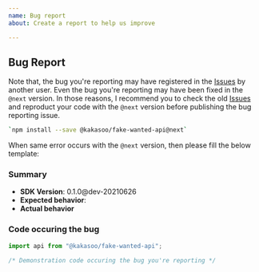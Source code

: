 ```yaml
---
name: Bug report
about: Create a report to help us improve

---
```


## Bug Report
Note that, the bug you're reporting may have registered in the [Issues](https://github.com/kakasoo/fake-wanted/search?type=Issues) by another user. Even the bug you're reporting may have been fixed in the `@next` version. In those reasons, I recommend you to check the old [Issues](https://github.com/kakasoo/fake-wanted/search?type=Issues) and reproduct your code with the `@next` version before publishing the bug reporting issue.

```bash
`npm install --save @kakasoo/fake-wanted-api@next`
```

When same error occurs with the `@next` version, then please fill the below template:

### Summary
  - **SDK Version**: 0.1.0@dev-20210626
  - **Expected behavior**: 
  - **Actual behavior**

### Code occuring the bug
```typescript
import api from "@kakasoo/fake-wanted-api";

/* Demonstration code occuring the bug you're reporting */
```